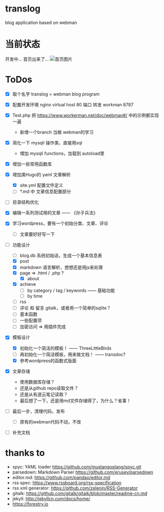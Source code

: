 # translog
blog application based on webman

# 当前状态
开发中...
首页出来了...
![首页图片](http://bigtran.opmonitor.com/home.png)

# ToDos
- [x] 取个名字 translog = webman blog program
- [x] 配置开发环境 nginx virtual host 80 端口 转发 workman 8787
- [x] Test.php 把 https://www.workerman.net/doc/webman#/ 中的示例都实现一遍
    - 新增一个branch 当做 webman的学习
- [x] 简化一下 mysqli 操作类，直接用sql
    - 增加 mysqli functions，加载到 autoload里
- [x] 增加一些常用函数库
- [x] 增加类Hugo的 yaml 文章解析
    - [x] site.yml 配置文件定义
    - [ ] *.md 中 文章信息配置部分
- [ ] 目录结构优化
- [x] 编辑一系列测试用的文章 —— 《孙子兵法》
- [x] 学习wordpress，要有一个初始分类、文章、评论
    - [ ] 文章要好好写一下
- [ ] 功能设计
    * [ ] blog.db  系统初始话，生成一个基本信息表
    * [x] post
    * [x] markdown 语言解析，想想还是用js来处理
    * [x] page  => .html / .php ?
        - [x] about
    * [x] achieve
        - [ ] by category / tag / keywords —— 基础功能
        - [ ] by time
    * [ ] rss
    * [ ] 评论 和 留言 gitalk，或者用一个简单的sqlite？
    * [ ] 基本函数
    * [ ] 一些配置项
    * [ ] 加密访问 => 用插件完成
- [x] 模板设计
    * [x] 初始化一个简洁的模板！ —— ThreeLittleBirds
    * [ ] 再初始化一个简洁模板，用来做文档！ —— transdoc? 
    * [x] 参考wordpress的函数式版面
- [x] 文章存储
    * 使用数据库存储？
    * 还是从github repo读取文件？
    * 还是从有道云笔记读取？
    * 最后想了一下，还是用md文件存储得了，为什么？省事！
- [ ] 最后一步，清理代码，发布
    - [ ] 原有的webman代码不动，不改
- [ ] 补充文档



# thanks to
- spyc: YAML loader https://github.com/mustangostang/spyc.git
- parsedown: Markdown Parser https://github.com/erusev/parsedown
- editor.md: https://github.com/pandao/editor.md
- rss spec: https://www.rssboard.org/rss-specification
- rss xml generator: https://github.com/zelenin/RSS-Generator
- gitalk: https://github.com/gitalk/gitalk/blob/master/readme-cn.md
- jekyll: http://jekyllcn.com/docs/home/
- https://forestry.io
